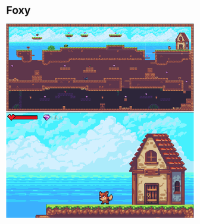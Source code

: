 # Foxy

![full](https://github.com/cristhianleonli/foxy/blob/master/screenshots/screen_1.png)
![camera](https://github.com/cristhianleonli/foxy/blob/master/screenshots/screen_2.png)